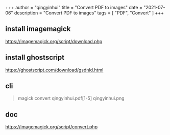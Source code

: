 +++
author = "qingyinhui"
title = "Convert PDF to images"
date = "2021-07-06"
description = "Convert PDF to images"
tags = [
    "PDF", "Convert"
]
+++

## install imagemagick
https://imagemagick.org/script/download.php

## install ghostscript
https://ghostscript.com/download/gsdnld.html

## cli
> magick convert qingyinhui.pdf[1-5] qingyinhui.png

## doc
https://imagemagick.org/script/convert.php
